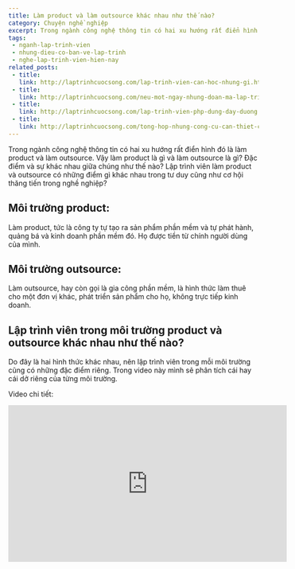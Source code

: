 ```yaml
---
title: Làm product và làm outsource khác nhau như thế nào?
category: Chuyện nghề nghiệp
excerpt: Trong ngành công nghệ thông tin có hai xu hướng rất điển hình đó là làm product và làm outsource. Vậy làm product là gì và làm outsource là gì? Đặc điểm và sự khác nhau giữa chúng như thế nào?
tags:
 - nganh-lap-trinh-vien
 - nhung-dieu-co-ban-ve-lap-trinh
 - nghe-lap-trinh-vien-hien-nay
related_posts:
 - title: 
   link: http://laptrinhcuocsong.com/lap-trinh-vien-can-hoc-nhung-gi.html
 - title: 
   link: http://laptrinhcuocsong.com/neu-mot-ngay-nhung-doan-ma-lap-trinh-bien-mat.html
 - title: 
   link: http://laptrinhcuocsong.com/lap-trinh-vien-php-dung-day-duong.html
 - title: 
   link: http://laptrinhcuocsong.com/tong-hop-nhung-cong-cu-can-thiet-cho-web-developer.html
---
```


Trong ngành công nghệ thông tin có hai xu hướng rất điển hình đó là làm product và làm outsource.
Vậy làm product là gì và làm outsource là gì? Đặc điểm và sự khác nhau giữa chúng như thế nào?
Lập trình viên làm product và outsource có những điểm gì khác nhau trong tư duy cũng như cơ hội thăng tiến trong nghề nghiệp?

## Môi trường product:

Làm product, tức là công ty tự tạo ra sản phẩm phần mềm và tự phát hành, quảng bá và kinh doanh phần mềm đó. Họ được tiền từ chính người dùng của mình.

## Môi trường outsource:

Làm outsource, hay còn gọi là gia công phần mềm, là hình thức làm thuê cho một đơn vị khác, phát triển sản phẩm cho họ, không trực tiếp kinh doanh.

## Lập trình viên trong môi trường product và outsource khác nhau như thế nào?

Do đây là hai hình thức khác nhau, nên lập trình viên trong mỗi môi trường cũng có những đặc điểm riêng. Trong video này mình sẽ phân tích cái hay cái dở riêng của từng môi trường.

Video chi tiết:

<div class="youtube">
<iframe width="560" height="315" src="https://www.youtube.com/embed/pAMh5j53BXI" frameborder="0" allowfullscreen></iframe>
</div>